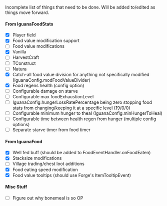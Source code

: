 Incomplete list of things that need to be done. Will be added to/edited as things move forward.

#### From IguanaFoodStats
- [x] Player field
- [x] Food value modification support
- [ ] Food value modifications
 - [x] Vanilla
 - [ ] HarvestCraft
 - [ ] TConstruct
 - [ ] Natura
 - [x] Catch-all food value division for anything not specifically modified (IguanaConfig.modFoodValueDivider)
- [x] Food regens health (config option)
- [ ] Configurable damage on starve
- [ ] Configurable max foodExhaustionLevel
- [ ] IguanaConfig.hungerLossRatePercentage being zero stopping food stats from changing/keeping it at a specific level (19/0/0)
- [ ] Configurable minimum hunger to theal (IguanaConfig.minHungerToHeal)
- [ ] Configurable time between health regen from hunger (multiple config options)
- [ ] Separate starve timer from food timer

#### From IguanaFood
- [x] Well fed buff (should be added to FoodEventHandler.onFoodEaten)
- [x] Stacksize modifications
- [ ] Village trading/chest loot additions
- [x] Food eating speed modification
- [x] Food value tooltips (should use Forge's ItemTooltipEvent)

#### Misc Stuff
- [ ] Figure out why bonemeal is so OP
